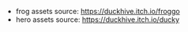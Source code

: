 - frog assets source: https://duckhive.itch.io/froggo
- hero assets source: https://duckhive.itch.io/ducky
